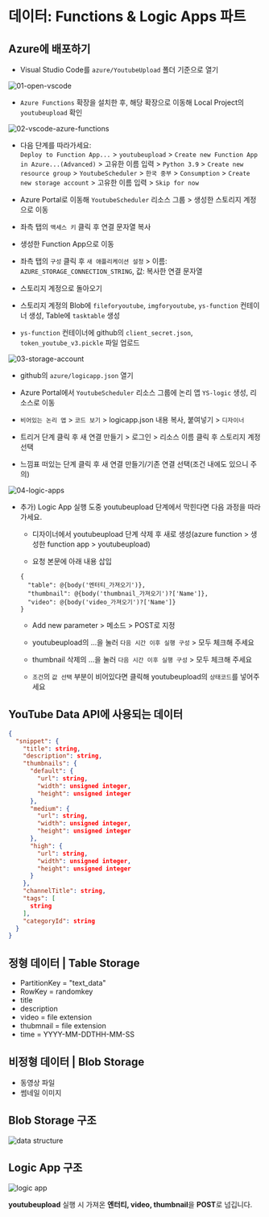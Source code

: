 **데이터: Functions & Logic Apps 파트**
===

**Azure에 배포하기**
---

- Visual Studio Code를 `azure/YoutubeUpload` 폴더 기준으로 열기

![01-open-vscode](./img/01-open-vscode.png)

- `Azure Functions` 확장을 설치한 후, 해당 확장으로 이동해 Local Project의 `youtubeupload` 확인

![02-vscode-azure-functions](./img/02-vscode-azure-functions.png)

- 다음 단계를 따라가세요:  
`Deploy to Function App...` > `youtubeupload` > `Create new Function App in Azure...(Advanced)` > 고유한 이름 입력 > `Python 3.9` > `Create new resource group` > `YoutubeScheduler` > `한국 중부` > `Consumption` > `Create new storage account` > 고유한 이름 입력 > `Skip for now`

- Azure Portal로 이동해 `YoutubeScheduler` 리소스 그룹 > 생성한 스토리지 계정으로 이동

- 좌측 탭의 `액세스 키` 클릭 후 연결 문자열 복사

- 생성한 Function App으로 이동

- 좌측 탭의 `구성` 클릭 후 `새 애플리케이션 설정` > 이름: `AZURE_STORAGE_CONNECTION_STRING`, 값: 복사한 연결 문자열

- 스토리지 계정으로 돌아오기

- 스토리지 계정의 Blob에 `fileforyoutube`, `imgforyoutube`, `ys-function` 컨테이너 생성, Table에 `tasktable` 생성

- `ys-function` 컨테이너에 github의 `client_secret.json`, `token_youtube_v3.pickle` 파일 업로드

![03-storage-account](./img/03-storage-account.png)

- github의 `azure/logicapp.json` 열기

- Azure Portal에서 `YoutubeScheduler` 리소스 그룹에 논리 앱 `YS-logic` 생성, 리소스로 이동

- `비어있는 논리 앱` > `코드 보기` > logicapp.json 내용 복사, 붙여넣기 > `디자이너`

- 트리거 단계 클릭 후 새 연결 만들기 > 로그인 > 리소스 이름 클릭 후 스토리지 계정 선택

- 느낌표 떠있는 단계 클릭 후 새 연결 만들기/기존 연결 선택(조건 내에도 있으니 주의)

![04-logic-apps](./img/04-logic-apps.png)

- 추가) Logic App 실행 도중 youtubeupload 단계에서 막힌다면 다음 과정을 따라가세요.

  - 디자이너에서 youtubeupload 단계 삭제 후 새로 생성(azure function > 생성한 function app > youtubeupload)

  - 요청 본문에 아래 내용 삽입

  ```
  {
    "table": @{body('엔터티_가져오기')},
    "thumbnail": @{body('thumbnail_가져오기')?['Name']},
    "video": @{body('video_가져오기')?['Name']}
  }
  ```

  - Add new parameter > 메소드 > POST로 지정

  - youtubeupload의 ...을 눌러 `다음 시간 이후 실행 구성` > 모두 체크해 주세요

  - thumbnail 삭제의 ...을 눌러 `다음 시간 이후 실행 구성` > 모두 체크해 주세요

  - `조건`의 `값 선택` 부분이 비어있다면 클릭해 youtubeupload의 `상태코드`를 넣어주세요

**YouTube Data API에 사용되는  데이터**
---

``` json
{
  "snippet": {
    "title": string,
    "description": string,
    "thumbnails": {
      "default": {
        "url": string,
        "width": unsigned integer,
        "height": unsigned integer
      },
      "medium": {
        "url": string,
        "width": unsigned integer,
        "height": unsigned integer
      },
      "high": {
        "url": string,
        "width": unsigned integer,
        "height": unsigned integer
      }
    },
    "channelTitle": string,
    "tags": [
      string
    ],
    "categoryId": string
  }
}
```

**정형 데이터 | Table Storage**
---

- PartitionKey = "text_data"
- RowKey = randomkey
- title
- description
- video = file extension
- thubmnail = file extension
- time = YYYY-MM-DDTHH-MM-SS

**비정형 데이터 | Blob Storage**
---

- 동영상 파일
- 썸네일 이미지

**Blob Storage 구조**
---

![data structure](./img/datastructure.png)

**Logic App 구조**
---

![logic app](./img/logicapps.png)

**youtubeupload** 실행 시 가져온 **엔터티, video, thumbnail**을 **POST**로 넘깁니다.
